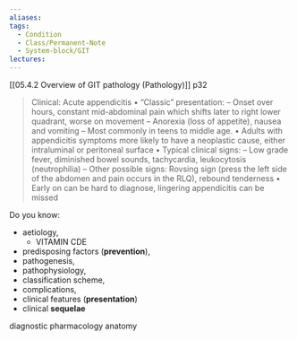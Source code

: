 ```yaml
---
aliases: 
tags:
  - Condition
  - Class/Permanent-Note
  - System-block/GIT
lectures:
---
```


[[05.4.2 Overview of GIT pathology (Pathology)]] p32
> Clinical: Acute appendicitis
> • “Classic” presentation:
> – Onset over hours, constant mid-abdominal pain which shifts later to right lower
> quadrant, worse on movement
> – Anorexia (loss of appetite), nausea and vomiting
> – Most commonly in teens to middle age.
> • Adults with appendicitis symptoms more likely to have a neoplastic cause, either
> intraluminal or peritoneal surface
> • Typical clinical signs:
> – Low grade fever, diminished bowel sounds, tachycardia, leukocytosis
> (neutrophilia)
> – Other possible signs: Rovsing sign (press the left side of the abdomen and pain
> occurs in the RLQ), rebound tenderness
> • Early on can be hard to diagnose, lingering appendicitis can be missed


Do you know:
- aetiology, 
	- VITAMIN CDE
- predisposing factors (**prevention**), 
- pathogenesis, 
- pathophysiology, 
- classification scheme, 
- complications, 
- clinical features (**presentation**)
- clinical **sequelae**

diagnostic
pharmacology
anatomy
